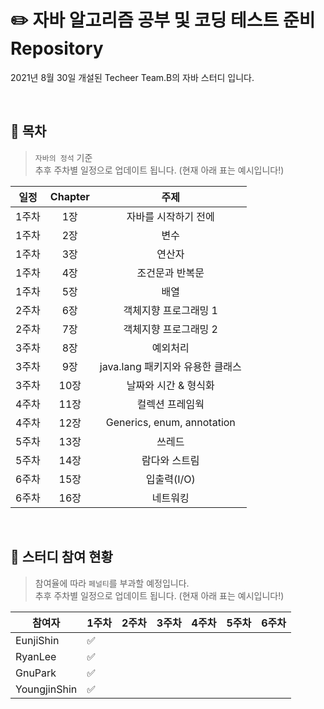 # :pencil2: **자바 알고리즘 공부 및 코딩 테스트 준비 Repository**
2021년 8월 30일 개설된 Techeer Team.B의 자바 스터디 입니다. 

<br>

## :closed_book: 목차
> `자바의 정석` 기준 <br>
> 추후 주차별 일정으로 업데이트 됩니다. (현재 아래 표는 예시입니다!)

|일정|Chapter|주제|
|:-:|:-:|:-:|
|1주차|1장|자바를 시작하기 전에|
|1주차|2장|변수|
|1주차|3장|연산자|
|1주차|4장|조건문과 반복문|
|1주차|5장|배열|
|2주차|6장|객체지향 프로그래밍 1|
|2주차|7장|객체지향 프로그래밍 2|
|3주차|8장|예외처리|
|3주차|9장|java.lang 패키지와 유용한 클래스|
|3주차|10장|날짜와 시간 & 형식화|
|4주차|11장|컬렉션 프레임웍|
|4주차|12장|Generics, enum, annotation|
|5주차|13장|쓰레드|
|5주차|14장|람다와 스트림|
|6주차|15장|입출력(I/O)|
|6주차|16장|네트워킹

<br>

## :orange_book: 스터디 참여 현황
> 참여율에 따라 `페널티`를 부과할 예정입니다. <br>
> 추후 주차별 일정으로 업데이트 됩니다. (현재 아래 표는 예시입니다!)

| 참여자 | 1주차 | 2주차 | 3주차 | 4주차 | 5주차 | 6주차 | 
| --- | --- | --- | --- | --- | --- | --- | 
| EunjiShin |:white_check_mark:||||||
| RyanLee |:white_check_mark:||||||
| GnuPark |:white_check_mark:||||||
| YoungjinShin |:white_check_mark:||||||
